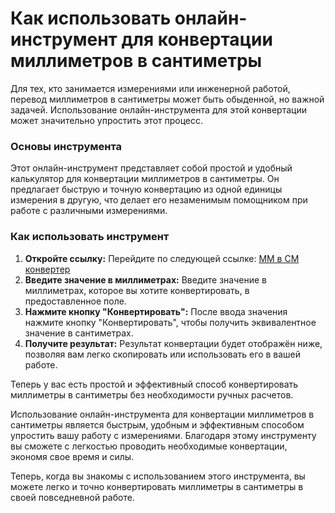 Как использовать онлайн-инструмент для конвертации миллиметров в сантиметры
===========================================================================

Для тех, кто занимается измерениями или инженерной работой, перевод миллиметров в сантиметры может быть обыденной, но важной задачей. Использование онлайн-инструмента для этой конвертации может значительно упростить этот процесс.

### Основы инструмента

Этот онлайн-инструмент представляет собой простой и удобный калькулятор для конвертации миллиметров в сантиметры. Он предлагает быструю и точную конвертацию из одной единицы измерения в другую, что делает его незаменимым помощником при работе с различными измерениями.

### Как использовать инструмент

1. **Откройте ссылку:** Перейдите по следующей ссылке: [MM в CM конвертер](https://www.onlinecalculatorsfree.com/ru/convert/mm-to-cm.html)
2. **Введите значение в миллиметрах:** Введите значение в миллиметрах, которое вы хотите конвертировать, в предоставленное поле.
3. **Нажмите кнопку "Конвертировать":** После ввода значения нажмите кнопку "Конвертировать", чтобы получить эквивалентное значение в сантиметрах.
4. **Получите результат:** Результат конвертации будет отображён ниже, позволяя вам легко скопировать или использовать его в вашей работе.

Теперь у вас есть простой и эффективный способ конвертировать миллиметры в сантиметры без необходимости ручных расчетов.

Использование онлайн-инструмента для конвертации миллиметров в сантиметры является быстрым, удобным и эффективным способом упростить вашу работу с измерениями. Благодаря этому инструменту вы сможете с легкостью проводить необходимые конвертации, экономя свое время и силы.

Теперь, когда вы знакомы с использованием этого инструмента, вы можете легко и точно конвертировать миллиметры в сантиметры в своей повседневной работе.